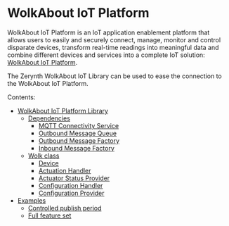 <!-- _lib.wolkabout.iot -->
# WolkAbout IoT Platform

WolkAbout IoT Platform is an IoT application enablement platform that allows users to easily and securely connect, manage, monitor and control disparate devices, transform real-time readings into meaningful data and combine different devices and services into a complete IoT solution: [WolkAbout IoT Platform](https://wolkabout.com/).

The Zerynth WolkAbout IoT Library can be used to ease the connection to the WolkAbout IoT Platform.

Contents:


* [WolkAbout IoT Platform Library](/latest/reference/libs/wolkabout/iot/docs/iot/)
    * [Dependencies](/latest/reference/libs/wolkabout/iot/docs/iot/#dependencies)
        * [MQTT Connectivity Service](/latest/reference/libs/wolkabout/iot/docs/iot/#mqtt-connectivity-service)
        * [Outbound Message Queue](/latest/reference/libs/wolkabout/iot/docs/iot/#outbound-message-queue)
        * [Outbound Message Factory](/latest/reference/libs/wolkabout/iot/docs/iot/#outbound-message-factory)
        * [Inbound Message Factory](/latest/reference/libs/wolkabout/iot/docs/iot/#inbound-message-factory)
    * [Wolk class](/latest/reference/libs/wolkabout/iot/docs/iot/#wolk-class)
        * [Device](/latest/reference/libs/wolkabout/iot/docs/iot/#device)
        * [Actuation Handler](/latest/reference/libs/wolkabout/iot/docs/iot/#actuation-handler)
        * [Actuator Status Provider](/latest/reference/libs/wolkabout/iot/docs/iot/#actuator-status-provider)
        * [Configuration Handler](/latest/reference/libs/wolkabout/iot/docs/iot/#configuration-handler)
        * [Configuration Provider](/latest/reference/libs/wolkabout/iot/docs/iot/#configuration-provider)
* [Examples](/latest/reference/libs/wolkabout/iot/docs/examples/)
    * [Controlled publish period](/latest/reference/libs/wolkabout/iot/docs/examples/#controlled-publish-period)
    * [Full feature set](/latest/reference/libs/wolkabout/iot/docs/examples/#full-feature-set)
